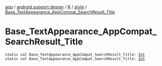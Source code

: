 [app](../../../index.md) / [android.support.design](../../index.md) / [R](../index.md) / [style](index.md) / [Base_TextAppearance_AppCompat_SearchResult_Title](./-base_-text-appearance_-app-compat_-search-result_-title.md)

# Base_TextAppearance_AppCompat_SearchResult_Title

`static val Base_TextAppearance_AppCompat_SearchResult_Title: `[`Int`](https://kotlinlang.org/api/latest/jvm/stdlib/kotlin/-int/index.html)
`static val Base_TextAppearance_AppCompat_SearchResult_Title: `[`Int`](https://kotlinlang.org/api/latest/jvm/stdlib/kotlin/-int/index.html)